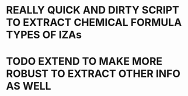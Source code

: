 # REALLY QUICK AND DIRTY SCRIPT TO EXTRACT CHEMICAL FORMULA TYPES OF IZAs
# TODO EXTEND TO MAKE MORE ROBUST TO EXTRACT OTHER INFO AS WELL 
